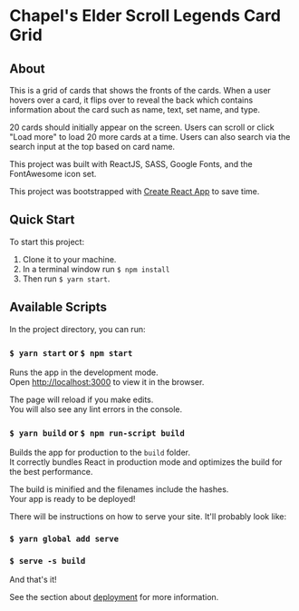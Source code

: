 # Chapel's Elder Scroll Legends Card Grid

## About
This is a grid of cards that shows the fronts of the cards. When a user hovers over a card, it flips over to reveal the back which contains information about the card such as name, text, set name, and type.

20 cards should initially appear on the screen. Users can scroll or click "Load more" to load 20 more cards at a time. Users can also search via the search input at the top based on card name.

This project was built with ReactJS, SASS, Google Fonts, and the FontAwesome icon set.

This project was bootstrapped with [Create React App](https://github.com/facebook/create-react-app) to save time.

## Quick Start
To start this project: 
  1. Clone it to your machine.
  2. In a terminal window run `$ npm install`
  3. Then run `$ yarn start`.

## Available Scripts
In the project directory, you can run:

### `$ yarn start` or `$ npm start`
Runs the app in the development mode.<br />
Open [http://localhost:3000](http://localhost:3000) to view it in the browser.

The page will reload if you make edits.<br />
You will also see any lint errors in the console.

### `$ yarn build` or `$ npm run-script build`
Builds the app for production to the `build` folder.<br />
It correctly bundles React in production mode and optimizes the build for the best performance.

The build is minified and the filenames include the hashes.<br />
Your app is ready to be deployed!

There will be instructions on how to serve your site. It'll probably look like:
### `$ yarn global add serve`
### `$ serve -s build`

And that's it!

See the section about [deployment](https://facebook.github.io/create-react-app/docs/deployment) for more information.